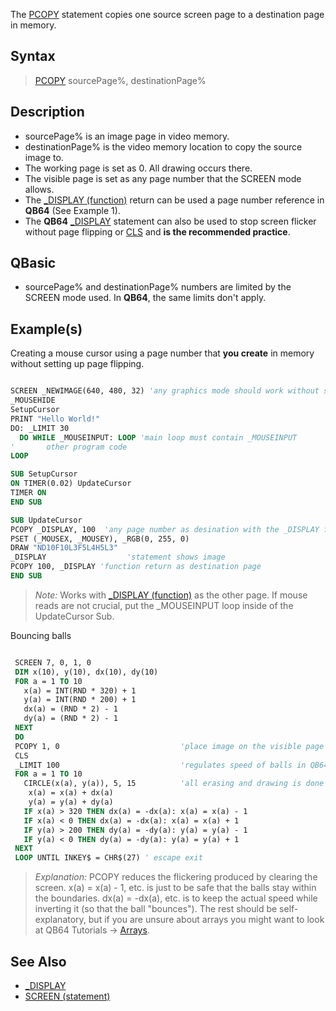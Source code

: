 The [PCOPY](PCOPY) statement copies one source screen page to a destination page in memory. 

## Syntax

> [PCOPY](PCOPY) sourcePage%, destinationPage%

## Description

* sourcePage% is an image page in video memory.
* destinationPage% is the video memory location to copy the source image to.
* The working page is set as 0. All drawing occurs there.
* The visible page is set as any page number that the SCREEN mode allows.
* The [_DISPLAY (function)](_DISPLAY-(function)) return can be used a page number reference in **QB64** (See Example 1).
* The **QB64** [_DISPLAY](_DISPLAY) statement can also be used to stop screen flicker without page flipping or [CLS](CLS) and **is the recommended practice**.

## QBasic

* sourcePage% and destinationPage% numbers are limited by the SCREEN mode used. In **QB64**, the same limits don't apply.

## Example(s)

Creating a mouse cursor using a page number that **you create** in memory without setting up page flipping.

```vb

SCREEN _NEWIMAGE(640, 480, 32) 'any graphics mode should work without setting up pages
_MOUSEHIDE
SetupCursor
PRINT "Hello World!"
DO: _LIMIT 30
  DO WHILE _MOUSEINPUT: LOOP 'main loop must contain _MOUSEINPUT   
'       other program code    
LOOP

SUB SetupCursor
ON TIMER(0.02) UpdateCursor
TIMER ON
END SUB

SUB UpdateCursor
PCOPY _DISPLAY, 100  'any page number as desination with the _DISPLAY function as source
PSET (_MOUSEX, _MOUSEY), _RGB(0, 255, 0)
DRAW "ND10F10L3F5L4H5L3"
_DISPLAY                  'statement shows image
PCOPY 100, _DISPLAY 'function return as destination page
END SUB 

```

> *Note:* Works with [_DISPLAY (function)](_DISPLAY-(function)) as the other page. If mouse reads are not crucial, put the _MOUSEINPUT loop inside of the UpdateCursor Sub.

Bouncing balls

```vb

 SCREEN 7, 0, 1, 0
 DIM x(10), y(10), dx(10), dy(10)
 FOR a = 1 TO 10
   x(a) = INT(RND * 320) + 1
   y(a) = INT(RND * 200) + 1
   dx(a) = (RND * 2) - 1
   dy(a) = (RND * 2) - 1
 NEXT
 DO
 PCOPY 1, 0                           'place image on the visible page 0
 CLS
 _LIMIT 100                           'regulates speed of balls in QB64
 FOR a = 1 TO 10     
   CIRCLE(x(a), y(a)), 5, 15          'all erasing and drawing is done on page 1
    x(a) = x(a) + dx(a)
    y(a) = y(a) + dy(a)
   IF x(a) > 320 THEN dx(a) = -dx(a): x(a) = x(a) - 1
   IF x(a) < 0 THEN dx(a) = -dx(a): x(a) = x(a) + 1
   IF y(a) > 200 THEN dy(a) = -dy(a): y(a) = y(a) - 1
   IF y(a) < 0 THEN dy(a) = -dy(a): y(a) = y(a) + 1
 NEXT
 LOOP UNTIL INKEY$ = CHR$(27) ' escape exit

```

> *Explanation:* PCOPY reduces the flickering produced by clearing the screen. x(a) = x(a) - 1, etc. is just to be safe that the balls stay within the boundaries. dx(a) = -dx(a), etc. is to keep the actual speed while inverting it (so that the ball "bounces"). The rest should be self-explanatory, but if you are unsure about arrays you might want to look at QB64 Tutorials -> [Arrays](Arrays).

## See Also

* [_DISPLAY](_DISPLAY)
* [SCREEN (statement)](SCREEN-(statement))
